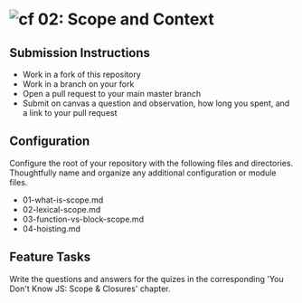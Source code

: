 ![cf](https://i.imgur.com/7v5ASc8.png) 02: Scope and Context
======

## Submission Instructions
* Work in a fork of this repository
* Work in a branch on your fork
* Open a pull request to your main master branch
* Submit on canvas a question and observation, how long you spent, and a link to your pull request

## Configuration
Configure the root of your repository with the following files and directories. Thoughtfully name and organize any additional configuration or module files.

* 01-what-is-scope.md
* 02-lexical-scope.md
* 03-function-vs-block-scope.md
* 04-hoisting.md

## Feature Tasks
Write the questions and answers for the quizes in the corresponding 'You Don't Know JS: Scope & Closures' chapter.
